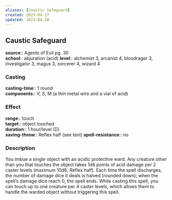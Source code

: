 ```yaml
---
aliases: [Caustic Safeguard]
created: 2023-04-27
updated: 2023-04-28
---
```


## Caustic Safeguard

**source**:: Agents of Evil pg. 30  
**school**:: abjuration (acid)
**level**:: alchemist 3, arcanist 4, bloodrager 3, investigator 3, magus 3, sorcerer 4, wizard 4

### Casting

**casting-time**:: 1 round  
**components**:: V, S, M (a thin metal wire and a vial of acid)

### Effect

**range**:: touch  
**target**:: object touched  
**duration**:: 1 hour/level (D)  
**saving-throw**:: Reflex half (see text)
**spell-resistance**:: no

### Description

You imbue a single object with an acidic protective ward. Any creature other than you that touches the object takes 1d6 points of acid damage per 2 caster levels (maximum 10d6; Reflex half). Each time the spell discharges, the number of damage dice it deals is halved (rounded down); when the spell’s damage dice reach 0, the spell ends. While casting this spell, you can touch up to one creature per 4 caster levels, which allows them to handle the warded object without triggering this spell.
